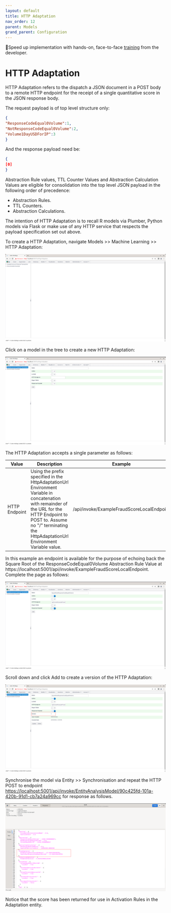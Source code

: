 ```yaml
---
layout: default
title: HTTP Adaptation
nav_order: 12
parent: Models
grand_parent: Configuration
---
```


🚀Speed up implementation with hands-on, face-to-face [training](https://www.jube.io/jube-training) from the developer.

# HTTP Adaptation
HTTP Adaptation refers to the dispatch a JSON document in a POST body to a remote HTTP endpoint for the receipt of a single quantitative score in the JSON response body.  

The request payload is of top level structure only:

``` json
{
"ResponseCodeEqual0Volume":1,
"NotResponseCodeEqual0Volume":2,
"Volume1DayUSDForIP":3
}
```

And the response payload need be:

``` json
{
[0]
}
```

Abstraction Rule values, TTL Counter Values and Abstraction Calculation Values are eligible for consolidation into the top level JSON payload in the following order of precedence:

* Abstraction Rules.
* TTL Counters.
* Abstraction Calculations.

The intention of HTTP Adaptation is to recall R models via Plumber,  Python models via Flask or make use of any HTTP service that respects the payload specification set out above.

To create a HTTP Adaptation,  navigate Models >> Machine Learning >> HTTP Adaptation:

![Image](HTTPAdaptationTopOfTree.png)

Click on a model in the tree to create a new HTTP Adaptation:

![Image](EmptyHTTPAdaptation.png)

The HTTP Adaptation accepts a single parameter as follows:

| Value         | Description                                                                                                                                                                                                                        | Example                                    |
|---------------|------------------------------------------------------------------------------------------------------------------------------------------------------------------------------------------------------------------------------------|--------------------------------------------|
| HTTP Endpoint | Using the prefix specified in the HttpAdaptationUrl Environment Variable in concatenation with remainder of the URL for the HTTP Endpoint to POST to.  Assume no "/" terminating the HttpAdaptationUrl Environment Variable value. | /api/invoke/ExampleFraudScoreLocalEndpoint |

In this example an endpoint is available for the purpose of echoing back the Square Root of the ResponseCodeEqual0Volume Abstraction Rule Value at https://localhost:5001/api/invoke/ExampleFraudScoreLocalEndpoint.  Complete the page as follows:

![Image](ExampleHTTPAdaptation.png)

Scroll down and click Add to create a version of the HTTP Adaptation:

![Image](VersionOfHttpAdaptation.png)

Synchronise the model via Entity >> Synchronisation and repeat the HTTP POST to endpoint [https://localhost:5001/api/invoke/EntityAnalysisModel/90c425fd-101a-420b-91d1-cb7a24a969cc](https://localhost:5001/api/invoke/EntityAnalysisModel/90c425fd-101a-420b-91d1-cb7a24a969cc) for response as follows.

![Image](HTTPAdaptationResponse.png)

Notice that the score has been returned for use in Activation Rules in the Adaptation entity.

